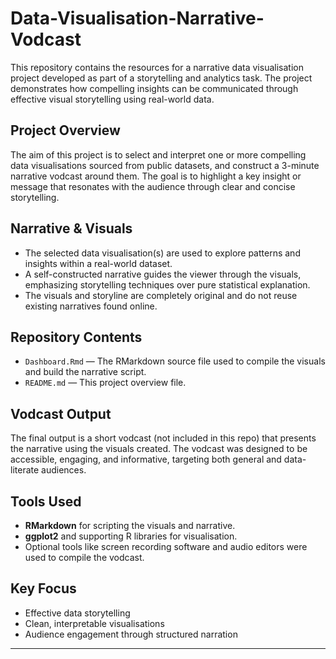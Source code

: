 # Data-Visualisation-Narrative-Vodcast

This repository contains the resources for a narrative data visualisation project developed as part of a storytelling and analytics task. The project demonstrates how compelling insights can be communicated through effective visual storytelling using real-world data.

##  Project Overview

The aim of this project is to select and interpret one or more compelling data visualisations sourced from public datasets, and construct a 3-minute narrative vodcast around them. The goal is to highlight a key insight or message that resonates with the audience through clear and concise storytelling.

##  Narrative & Visuals

- The selected data visualisation(s) are used to explore patterns and insights within a real-world dataset.
- A self-constructed narrative guides the viewer through the visuals, emphasizing storytelling techniques over pure statistical explanation.
- The visuals and storyline are completely original and do not reuse existing narratives found online.

##  Repository Contents

- `Dashboard.Rmd` — The RMarkdown source file used to compile the visuals and build the narrative script.
- `README.md` — This project overview file.

##  Vodcast Output

The final output is a short vodcast (not included in this repo) that presents the narrative using the visuals created. The vodcast was designed to be accessible, engaging, and informative, targeting both general and data-literate audiences.

##  Tools Used

- **RMarkdown** for scripting the visuals and narrative.
- **ggplot2** and supporting R libraries for visualisation.
- Optional tools like screen recording software and audio editors were used to compile the vodcast.

##  Key Focus

- Effective data storytelling
- Clean, interpretable visualisations
- Audience engagement through structured narration

---
